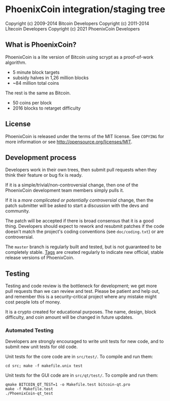 PhoenixCoin integration/staging tree
================================


Copyright (c) 2009-2014 Bitcoin Developers
Copyright (c) 2011-2014 Lİtecoin Developers
Copyright (c) 2021 PhoenixCoin Developers

What is PhoenixCoin?
----------------

PhoenixCoin is a lite version of Bitcoin using scrypt as a proof-of-work algorithm.
 - 5 minute block targets
 - subsidy halves in 1,26 million blocks
 - ~84 million total coins

The rest is the same as Bitcoin.
 - 50 coins per block
 - 2016 blocks to retarget difficulty


License
-------

PhoenixCoin is released under the terms of the MIT license. See `COPYING` for more
information or see http://opensource.org/licenses/MIT.

Development process
-------------------

Developers work in their own trees, then submit pull requests when they think
their feature or bug fix is ready.

If it is a simple/trivial/non-controversial change, then one of the PhoenixCoin
development team members simply pulls it.

If it is a *more complicated or potentially controversial* change, then the patch
submitter will be asked to start a discussion with the devs and community.

The patch will be accepted if there is broad consensus that it is a good thing.
Developers should expect to rework and resubmit patches if the code doesn't
match the project's coding conventions (see `doc/coding.txt`) or are
controversial.

The `master` branch is regularly built and tested, but is not guaranteed to be
completely stable. [Tags](https://github.com/justkaanz/PhoenixCoin/tags) are created
regularly to indicate new official, stable release versions of PhoenixCoin.

Testing
-------

Testing and code review is the bottleneck for development; we get more pull
requests than we can review and test. Please be patient and help out, and
remember this is a security-critical project where any mistake might cost people
lots of money.

It is a crypto created for educational purposes. The name, design, block difficulty, and coin amount will be changed in future updates.

### Automated Testing

Developers are strongly encouraged to write unit tests for new code, and to
submit new unit tests for old code.

Unit tests for the core code are in `src/test/`. To compile and run them:

    cd src; make -f makefile.unix test

Unit tests for the GUI code are in `src/qt/test/`. To compile and run them:

    qmake BITCOIN_QT_TEST=1 -o Makefile.test bitcoin-qt.pro
    make -f Makefile.test
    ./PhoenixCoin-qt_test


